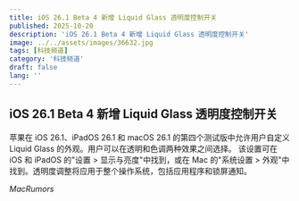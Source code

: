 ```yaml
---
title: iOS 26.1 Beta 4 新增 Liquid Glass 透明度控制开关
published: 2025-10-20
description: 'iOS 26.1 Beta 4 新增 Liquid Glass 透明度控制开关'
image: ../../assets/images/36632.jpg
tags: [科技频道]
category: '科技频道'
draft: false
lang: ''
---
```


## iOS 26.1 Beta 4 新增 Liquid Glass 透明度控制开关

苹果在 iOS 26.1、iPadOS 26.1 和 macOS 26.1 的第四个测试版中允许用户自定义 Liquid Glass 的外观。用户可以在透明和色调两种效果之间选择。
该设置可在 iOS 和 iPadOS 的"设置 > 显示与亮度"中找到，或在 Mac 的"系统设置 > 外观"中找到。透明度调整将应用于整个操作系统，包括应用程序和锁屏通知。

*MacRumors*

